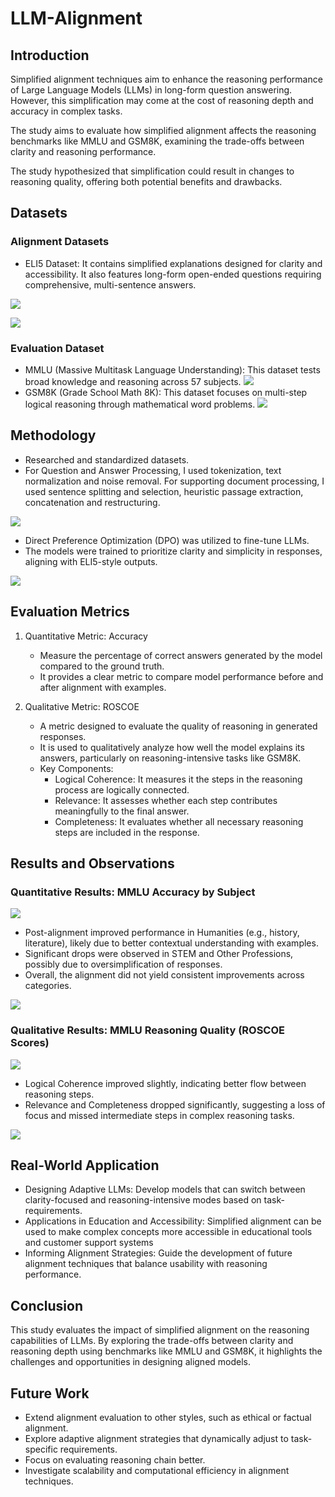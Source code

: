 # LLM-Alignment

## Introduction

Simplified alignment techniques aim to enhance the reasoning performance of Large Language Models (LLMs) in long-form question answering. However, this simplification may come at the cost of reasoning depth and accuracy in complex tasks.

The study aims to evaluate how simplified alignment affects the reasoning benchmarks like MMLU and GSM8K, examining the trade-offs between clarity and reasoning performance.

The study hypothesized that simplification could result in changes to reasoning quality, offering both potential benefits and drawbacks.

## Datasets

### Alignment Datasets

- ELI5 Dataset: It contains simplified explanations designed for clarity and accessibility. It also features long-form open-ended questions requiring comprehensive, multi-sentence answers.

![](images/eli5.png)

![](images/eli5%20distribution.png)

### Evaluation Dataset

- MMLU (Massive Multitask Language Understanding): This dataset tests broad knowledge and reasoning across 57 subjects.
  ![](images/mmlu.png)
- GSM8K (Grade School Math 8K): This dataset focuses on multi-step logical reasoning through mathematical word problems.
  ![](images/gsm8k.png)

## Methodology

- Researched and standardized datasets.
- For Question and Answer Processing, I used tokenization, text normalization and noise removal. For supporting document processing, I used sentence splitting and selection, heuristic passage extraction, concatenation and restructuring.

![](images/preprocessing.png)

- Direct Preference Optimization (DPO) was utilized to fine-tune LLMs.
- The models were trained to prioritize clarity and simplicity in responses, aligning with ELI5-style outputs.

![](images/DPO.png)

## Evaluation Metrics

1. Quantitative Metric: Accuracy

   - Measure the percentage of correct answers generated by the model compared to the ground truth.
   - It provides a clear metric to compare model performance before and after alignment with examples.

2. Qualitative Metric: ROSCOE
   - A metric designed to evaluate the quality of reasoning in generated responses.
   - It is used to qualitatively analyze how well the model explains its answers, particularly on reasoning-intensive tasks like GSM8K.
   - Key Components:
     - Logical Coherence: It measures it the steps in the reasoning process are logically connected.
     - Relevance: It assesses whether each step contributes meaningfully to the final answer.
     - Completeness: It evaluates whether all necessary reasoning steps are included in the response.

## Results and Observations

### Quantitative Results: MMLU Accuracy by Subject

![](images/mmluGraph1.png)

- Post-alignment improved performance in Humanities (e.g., history, literature), likely due to better contextual understanding with examples.
- Significant drops were observed in STEM and Other Professions, possibly due to oversimplification of responses.
- Overall, the alignment did not yield consistent improvements across categories.

![](images/mmluGraph.png)

### Qualitative Results: MMLU Reasoning Quality (ROSCOE Scores)

![](images/mmluGraph2.png)

- Logical Coherence improved slightly, indicating better flow between reasoning steps.
- Relevance and Completeness dropped significantly, suggesting a loss of focus and missed intermediate steps in complex reasoning tasks.

![](images/mmluRoscoe.png)

## Real-World Application

- Designing Adaptive LLMs: Develop models that can switch between clarity-focused and reasoning-intensive modes based on task-requirements.
- Applications in Education and Accessibility: Simplified alignment can be used to make complex concepts more accessible in educational tools and customer support systems
- Informing Alignment Strategies: Guide the development of future alignment techniques that balance usability with reasoning performance.

## Conclusion

This study evaluates the impact of simplified alignment on the reasoning capabilities of LLMs. By exploring the trade-offs between clarity and reasoning depth using benchmarks like MMLU and GSM8K, it highlights the challenges and opportunities in designing aligned models.

## Future Work

- Extend alignment evaluation to other styles, such as ethical or factual alignment.
- Explore adaptive alignment strategies that dynamically adjust to task-specific requirements.
- Focus on evaluating reasoning chain better.
- Investigate scalability and computational efficiency in alignment techniques.
